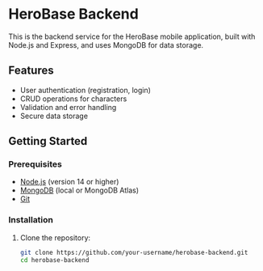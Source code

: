# HeroBase Backend

This is the backend service for the HeroBase mobile application, built with Node.js and Express, and uses MongoDB for data storage.

## Features

- User authentication (registration, login)
- CRUD operations for characters
- Validation and error handling
- Secure data storage

## Getting Started

### Prerequisites

- [Node.js](https://nodejs.org/) (version 14 or higher)
- [MongoDB](https://www.mongodb.com/) (local or MongoDB Atlas)
- [Git](https://git-scm.com/)

### Installation

1. Clone the repository:
   ```sh
   git clone https://github.com/your-username/herobase-backend.git
   cd herobase-backend
